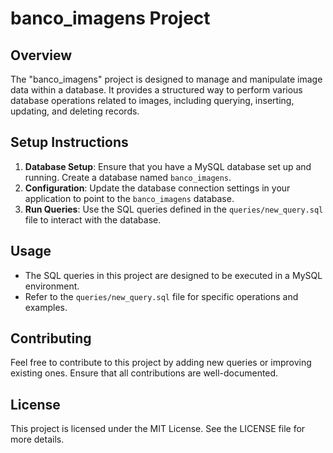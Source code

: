 # banco_imagens Project

## Overview
The "banco_imagens" project is designed to manage and manipulate image data within a database. It provides a structured way to perform various database operations related to images, including querying, inserting, updating, and deleting records.

## Setup Instructions
1. **Database Setup**: Ensure that you have a MySQL database set up and running. Create a database named `banco_imagens`.
2. **Configuration**: Update the database connection settings in your application to point to the `banco_imagens` database.
3. **Run Queries**: Use the SQL queries defined in the `queries/new_query.sql` file to interact with the database.

## Usage
- The SQL queries in this project are designed to be executed in a MySQL environment. 
- Refer to the `queries/new_query.sql` file for specific operations and examples.

## Contributing
Feel free to contribute to this project by adding new queries or improving existing ones. Ensure that all contributions are well-documented.

## License
This project is licensed under the MIT License. See the LICENSE file for more details.